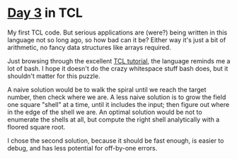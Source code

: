 # [Day 3](http://adventofcode.com/2017/day/3) in TCL

My first TCL code. But serious applications are (were?) being
written in this language not so long ago, so how bad can it be?
Either way it's just a bit of arithmetic, no fancy data
structures like arrays required.

Just browsing through the excellent
[TCL tutorial](http://www.tcl.tk/man/tcl8.5/tutorial/tcltutorial.html),
the language reminds me a lot of bash. I hope it doesn't do the crazy
whitespace stuff bash does, but it shouldn't matter for this puzzle.

A naive solution would be to walk the spiral until we reach the target
number, then check where we are. A less naive solution is to grow the
field one square "shell" at a time, until it includes the input; then
figure out where in the edge of the shell we are. An optimal solution would be
not to enumerate the shells at all, but compute the right shell analytically
with a floored square root.

I chose the second solution, because it should be fast enough, is easier to
debug, and has less potential for off-by-one errors.
